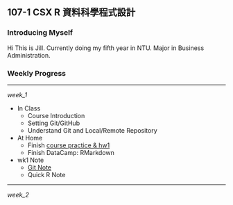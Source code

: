 107-1 CSX R 資料科學程式設計
----------------------------

### Introducing Myself

Hi This is Jill. Currently doing my fifth year in NTU. Major in Business Administration.

### Weekly Progress

------------------------------------------------------------------------

*week\_1*

-   In Class
    -   Course Introduction
    -   Setting Git/GitHub
    -   Understand Git and Local/Remote Repository
-   At Home
    -   Finish [course practice & hw1](https://github.com/graduatecrisis/CSX-Data-Science/tree/master/wk1)
    -   Finish DataCamp: RMarkdown
-   wk1 Note
    -   [Git Note](file:///C:/Users/U430/Documents/R/Git_Note.html)
    -   Quick R Note

------------------------------------------------------------------------

*week\_2*
